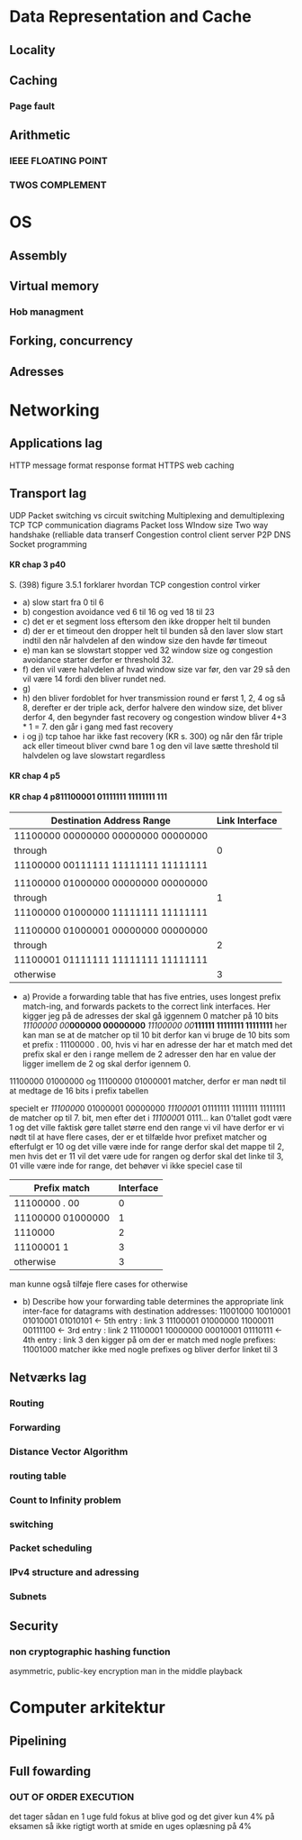 # Data Representation and Cache
## Locality
## Caching
### Page fault
## Arithmetic
### IEEE FLOATING POINT
### TWOS COMPLEMENT
# OS
## Assembly
## Virtual memory 
### Hob managment 
## Forking, concurrency
## Adresses
# Networking
## Applications lag
HTTP
	message format
	response format
HTTPS
web caching
## Transport lag
UDP
Packet switching vs circuit switching
Multiplexing and demultiplexing
TCP
	TCP communication diagrams
	Packet loss 
	WIndow size 
	Two way handshake (relliable data transerf
	Congestion control
client server
P2P
DNS
Socket programming
#### KR chap 3 p40
S. (398) figure 3.5.1 forklarer hvordan TCP congestion control virker

- a) slow start fra 0 til 6
- b) congestion avoidance ved 6 til 16 og ved 18 til 23
- c) det er et segment loss eftersom den ikke dropper helt til bunden
- d) der er et timeout den dropper helt til bunden så den laver slow start indtil den når halvdelen af den window size den havde før timeout
- e) man kan se slowstart stopper ved 32 window size og congestion avoidance starter derfor er threshold 32.
- f) den vil være halvdelen af hvad window size var før, den var 29 så den vil være 14 fordi den bliver rundet ned. 
- g) 
- h) den bliver fordoblet for hver transmission round er først 1, 2, 4 og så 8, derefter er der triple ack, derfor halvere den window size, det bliver derfor 4, den begynder fast recovery og congestion window bliver 4+3 * 1 = 7. den går i gang med fast recovery 
- i og j) tcp tahoe har ikke fast recovery (KR s. 300) og når den får triple ack eller timeout bliver cwnd bare 1 og den vil lave sætte threshold til halvdelen og lave slowstart regardless 

#### KR chap 4 p5
#### KR chap 4 p811100001 01111111 11111111 111
| Destination Address Range           | Link Interface |
| ----------------------------------- | -------------- |
| 11100000 00000000 00000000 00000000 |                |
| through                             | 0              |
| 11100000 00111111 11111111 11111111 |                |
|                                     |                |
| 11100000 01000000 00000000 00000000 |                |
| through                             | 1              |
| 11100000 01000000 11111111 11111111 |                |
|                                     |                |
| 11100000 01000001 00000000 00000000 |                |
| through                             | 2              |
| 11100001 01111111 11111111 11111111 |                |
| otherwise                                    | 3               |
- a) Provide a forwarding table that has five entries, uses longest prefix match-ing, and forwards packets to the correct link interfaces.
Her kigger jeg på de adresses der skal gå iggennem 0 matcher på 10 bits
*11100000 00***000000 00000000** 
*11100000 00***111111 11111111 11111111**
her kan man se at de matcher op til 10 bit derfor kan vi bruge de 10 bits som et prefix : 11100000 . 00, hvis vi har en adresse der har et match med det prefix skal er den i range mellem de 2 adresser den har en value der ligger imellem de 2 og skal derfor igennem 0.

11100000 01000000 og 
11100000 01000001 matcher, derfor er man nødt til at medtage de 16 bits i prefix tabellen

specielt er
*1110000*0 01000001 00000000 
*1110000*1 01111111 11111111 11111111
de matcher op til 7. bit, men efter det i *1110000*1 0111... kan 0'tallet godt være 1 og det ville faktisk gøre tallet større end den range vi vil have derfor er vi nødt til at have flere cases, der er et tilfælde hvor prefixet matcher og efterfulgt er 10 og det ville være inde for range derfor skal det mappe til 2, men hvis det er 11 vil det være ude for rangen og derfor skal det linke til 3, 01 ville være inde for range, det behøver vi ikke speciel case til

| Prefix match  | Interface |
| ------------- | --------- |
| 11100000 . 00 | 0         |
| 11100000 01000000 | 1         |
| 1110000       | 2         |
| 11100001 1    | 3         |
| otherwise              | 3          |
man kunne også tilføje flere cases for otherwise

- b) Describe how your forwarding table determines the appropriate link inter-face for datagrams with destination addresses:
		11001000 10010001 01010001 01010101 <- 5th entry : link 3 
		11100001 01000000 11000011 00111100 <- 3rd entry : link 2
		11100001 10000000 00010001 01110111 <- 4th entry : link 3
den kigger på om der er match med nogle prefixes: 11001000 matcher ikke med nogle prefixes og bliver derfor linket til 3 

## Netværks lag
### Routing
### Forwarding
### Distance Vector Algorithm
### routing table
### Count to Infinity problem
### switching
### Packet scheduling
### IPv4 structure and adressing
### Subnets
## Security
### non cryptographic hashing function
asymmetric, public-key encryption
man in the middle
playback

# Computer arkitektur
## Pipelining
## Full fowarding
### OUT OF ORDER EXECUTION
det tager sådan en 1 uge fuld fokus at blive god og det giver kun 4% på eksamen så ikke rigtigt worth at smide en uges oplæsning på 4%